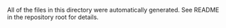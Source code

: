 All of the files in this directory were automatically generated.
See README in the repository root for details.
